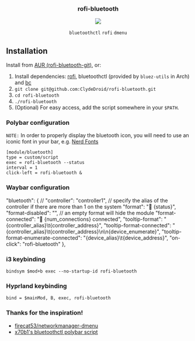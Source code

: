 <div align="center">
<h3>rofi-bluetooth</h3>
<img src="https://github.com/ClydeDroid/rofi-bluetooth/raw/master/.meta/menu.gif">

`bluetoothctl` `rofi` `dmenu`

</div>

## Installation

Install from [AUR (rofi-bluetooth-git)](https://aur.archlinux.org/packages/rofi-bluetooth-git/), or:

1. Install dependencies: [rofi](https://github.com/davatorium/rofi), bluetoothctl (provided by `bluez-utils` in Arch) and [bc](https://archlinux.org/packages/extra/x86_64/bc/)
1. `git clone git@github.com:ClydeDroid/rofi-bluetooth.git`
1. `cd rofi-bluetooth`
1. `./rofi-bluetooth`
1. (Optional) For easy access, add the script somewhere in your `$PATH`.

### Polybar configuration

`NOTE:` In order to properly display the bluetooth icon, you will need to use an iconic font in your bar, e.g. [Nerd Fonts](https://github.com/ryanoasis/nerd-fonts)

```
[module/bluetooth]
type = custom/script
exec = rofi-bluetooth --status
interval = 1
click-left = rofi-bluetooth &
```

### Waybar configuration

"bluetooth": {
	// "controller": "controller1", // specify the alias of the controller if there are more than 1 on the system
	"format": " {status}",
	"format-disabled": "", // an empty format will hide the module
	"format-connected": " {num_connections} connected",
	"tooltip-format": "{controller_alias}\t{controller_address}",
	"tooltip-format-connected": "{controller_alias}\t{controller_address}\n\n{device_enumerate}",
	"tooltip-format-enumerate-connected": "{device_alias}\t{device_address}",
	"on-click": "rofi-bluetooth"
},

### i3 keybinding

```
bindsym $mod+b exec --no-startup-id rofi-bluetooth
```

### Hyprland keybinding

```
bind = $mainMod, B, exec, rofi-bluetooth
```

### Thanks for the inspiration!

- [firecat53/networkmanager-dmenu](https://github.com/firecat53/networkmanager-dmenu)
- [x70b1's bluetoothctl polybar script](https://github.com/polybar/polybar-scripts/tree/master/polybar-scripts/system-bluetooth-bluetoothctl)
